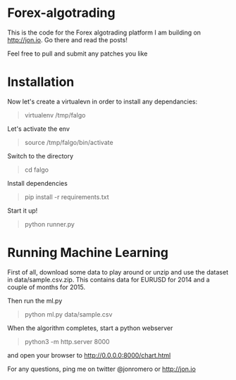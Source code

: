 # Forex-algotrading
This is the code for the Forex algotrading platform I am building on http://jon.io.
Go there and read the posts!

Feel free to pull and submit any patches you like

# Installation


Now let's create a virtualevn in order to install any dependancies:

> virtualenv /tmp/falgo

Let's activate the env
> source /tmp/falgo/bin/activate

Switch to the directory
> cd falgo

Install dependencies
> pip install -r requirements.txt

Start it up!
> python runner.py


# Running Machine Learning
First of all, download some data to play around or unzip and use the dataset in data/sample.csv.zip. This contains data for EURUSD for 2014 and a couple of months for 2015.

Then run the ml.py
> python ml.py data/sample.csv

When the algorithm completes, start a python webserver

> python3 -m http.server 8000

and open your browser to http://0.0.0.0:8000/chart.html



For any questions, ping me on twitter @jonromero or http://jon.io
